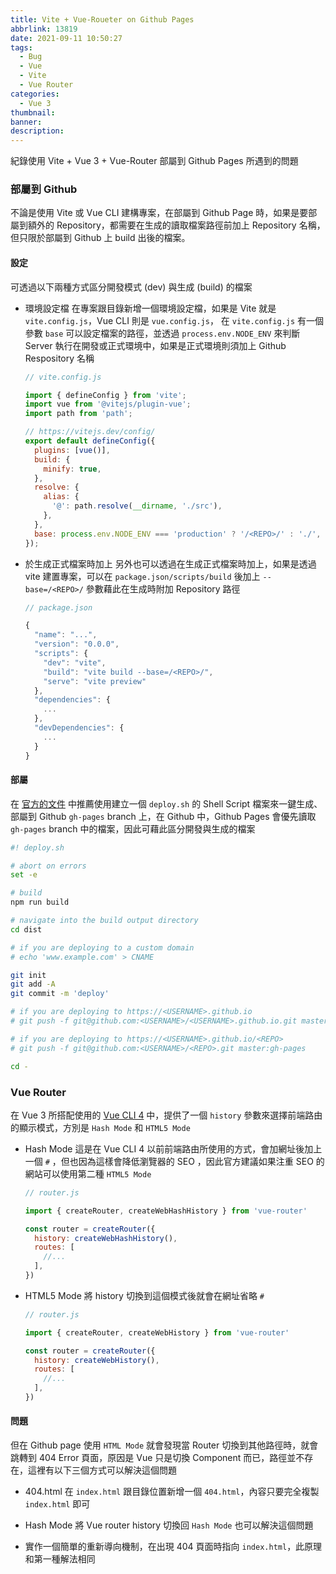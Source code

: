```yaml
---
title: Vite + Vue-Roueter on Github Pages
abbrlink: 13819
date: 2021-09-11 10:50:27
tags:
  - Bug
  - Vue
  - Vite
  - Vue Router
categories:
  - Vue 3
thumbnail:
banner:
description:
---
```


紀錄使用 Vite + Vue 3 + Vue-Router 部屬到 Github Pages 所遇到的問題

<!-- more -->

### 部屬到 Github

不論是使用 Vite 或 Vue CLI 建構專案，在部屬到 Github Page 時，如果是要部屬到額外的 Repository，都需要在生成的讀取檔案路徑前加上 Repository 名稱，但只限於部屬到 Github 上 build 出後的檔案。

#### 設定
可透過以下兩種方式區分開發模式 (dev) 與生成 (build) 的檔案

- 環境設定檔
在專案跟目錄新增一個環境設定檔，如果是 Vite 就是 `vite.config.js`，Vue CLI 則是 `vue.config.js`， 在 `vite.config.js` 有一個參數 `base` 可以設定檔案的路徑，並透過 `process.env.NODE_ENV` 來判斷 Server 執行在開發或正式環境中，如果是正式環境則須加上 Github Respository 名稱

  ```js
  // vite.config.js

  import { defineConfig } from 'vite';
  import vue from '@vitejs/plugin-vue';
  import path from 'path';

  // https://vitejs.dev/config/
  export default defineConfig({
    plugins: [vue()],
    build: {
      minify: true,
    },
    resolve: {
      alias: {
        '@': path.resolve(__dirname, './src'),
      },
    },
    base: process.env.NODE_ENV === 'production' ? '/<REPO>/' : './',
  });
  ```

- 於生成正式檔案時加上
另外也可以透過在生成正式檔案時加上，如果是透過 vite 建置專案，可以在 `package.json/scripts/build` 後加上 `--base=/<REPO>/` 參數藉此在生成時附加 Repository 路徑

  ```js
  // package.json

  {
    "name": "...",
    "version": "0.0.0",
    "scripts": {
      "dev": "vite",
      "build": "vite build --base=/<REPO>/",
      "serve": "vite preview"
    },
    "dependencies": {
      ...
    },
    "devDependencies": {
      ...
    }
  }
  ```

#### 部屬

在 [官方的文件](https://vitejs.dev/guide/static-deploy.html#github-pages) 中推薦使用建立一個 `deploy.sh` 的 Shell Script 檔案來一鍵生成、部屬到 Github `gh-pages` branch 上，在 Github 中，Github Pages 會優先讀取 `gh-pages` branch 中的檔案，因此可藉此區分開發與生成的檔案

```sh
#! deploy.sh

# abort on errors
set -e

# build
npm run build

# navigate into the build output directory
cd dist

# if you are deploying to a custom domain
# echo 'www.example.com' > CNAME

git init
git add -A
git commit -m 'deploy'

# if you are deploying to https://<USERNAME>.github.io
# git push -f git@github.com:<USERNAME>/<USERNAME>.github.io.git master

# if you are deploying to https://<USERNAME>.github.io/<REPO>
# git push -f git@github.com:<USERNAME>/<REPO>.git master:gh-pages

cd -
```

### Vue Router
在 Vue 3 所搭配使用的 [Vue CLI 4](https://next.router.vuejs.org/guide/essentials/history-mode.html#different-history-modes) 中，提供了一個 `history` 參數來選擇前端路由的顯示模式，方別是 `Hash Mode` 和 `HTML5 Mode`

- Hash Mode
這是在 Vue CLI 4 以前前端路由所使用的方式，會加網址後加上一個 `#` ，但也因為這樣會降低瀏覽器的 SEO ，因此官方建議如果注重 SEO 的網站可以使用第二種 `HTML5 Mode`

  ```js
  // router.js

  import { createRouter, createWebHashHistory } from 'vue-router'

  const router = createRouter({
    history: createWebHashHistory(),
    routes: [
      //...
    ],
  })
  ```

- HTML5 Mode
將 history 切換到這個模式後就會在網址省略 `#`

  ```js
  // router.js

  import { createRouter, createWebHistory } from 'vue-router'

  const router = createRouter({
    history: createWebHistory(),
    routes: [
      //...
    ],
  })
  ```

#### 問題

但在 Github page 使用 `HTML Mode` 就會發現當 Router 切換到其他路徑時，就會跳轉到 404 Error 頁面，原因是 Vue 只是切換 Component 而已，路徑並不存在，這裡有以下三個方式可以解決這個問題

- 404.html
在 `index.html` 跟目錄位置新增一個 `404.html`，內容只要完全複製 `index.html` 即可

- Hash Mode
將 Vue router history 切換回 `Hash Mode` 也可以解決這個問題

- 實作一個簡單的重新導向機制，在出現 404 頁面時指向 `index.html`，此原理和第一種解法相同


